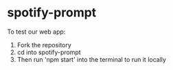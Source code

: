 # spotify-prompt
To test our web app:
  1. Fork the repository
  2. cd into spotify-prompt
  3. Then run 'npm start' into the terminal to run it locally
